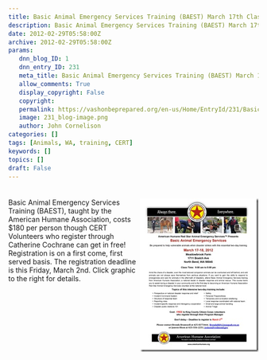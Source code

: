 ```yaml
---
title: Basic Animal Emergency Services Training (BAEST) March 17th Class Deadline is this Friday
description: Basic Animal Emergency Services Training (BAEST) March 17th Class Deadline is this Friday
date: 2012-02-29T05:58:00Z
archive: 2012-02-29T05:58:00Z
params:
   dnn_blog_ID: 1
   dnn_entry_ID: 231
   meta_title: Basic Animal Emergency Services Training (BAEST) March 17th Class Deadline is this Friday
   allow_comments: True
   display_copyright: False
   copyright: 
   permalink: https://vashonbeprepared.org/en-us/Home/EntryId/231/Basic-Animal-Emergency-Services-Training-BAEST-March-17th-Class-Deadline-is-this-Friday
   image: 231_blog-image.png
   author: John Cornelison
categories: []
tags: [Animals, WA, training, CERT]
keywords: []
topics: []
draft: False
---
```


<div class="wlWriterHeaderFooter" style="padding-bottom: 4px; margin: 0px; padding-left: 0px; padding-right: 0px; float: none; padding-top: 4px;"> </div>
<p><a href="/images/dnnBlog/1/231/Windows-Live-Writer-abad9e2291ad_133ED-Basic_Animal_Emergency_Services_Training_-_17-mar-2012_2.jpg"><img width="239" height="309" title="Basic Animal Emergency Services Training - 17-mar-2012" align="right" style="background-image: none;   padding-left: 0px; padding-right: 0px; display: inline; float: right;   padding-top: 0px;border: 0px;" alt="Basic Animal Emergency Services Training - 17-mar-2012" src="/images/dnnBlog/1/231/Windows-Live-Writer-abad9e2291ad_133ED-Basic_Animal_Emergency_Services_Training_-_17-mar-2012_thumb.jpg" /></a>Basic Animal Emergency Services Training (BAEST), taught by the American Humane Association, costs $180 per person though CERT Volunteers who register through Catherine Cochrane can get in free! Registration is on a first come, first served basis. The registration deadline is this Friday, March 2nd. Click graphic to the right for details.</p>
